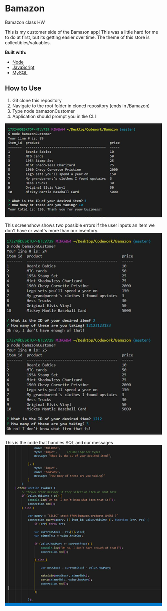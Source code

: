 # Bamazon
Bamazon class HW


This is my customer side of the Bamazon app!
This was a little hard for me to do at first, but its getting easier over time.
The theme of this store is collectibles/valuables.


**Built with:**
* [Node](https://nodejs.org/en/)
* [JavaScript](https://javascript.com/)
* [MySQL](https://www.mysql.com/)

## How to Use

1. Git clone this repository 
2. Navigate to the root folder in cloned repository (ends in /Bamazon)
3. Type node bamazonCustomer
4. Application should prompt you in the CLI

![Screen shot](pic.JPG)

This screenshow shows two possible errors if the user inputs an item we don't have or want's more than our inventory.
![Screen shot](Capture.JPG)

This is the code that handles SQL and our messages
![Screen shot](prac.JPG)
